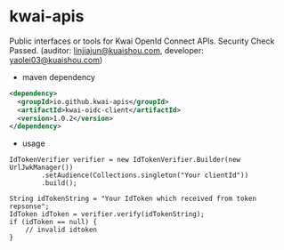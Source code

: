 # kwai-apis

Public interfaces or tools for Kwai OpenId Connect APIs.
Security Check Passed. (auditor: linjiajun@kuaishou.com, developer: yaolei03@kuaishou.com)

* maven dependency

```xml
<dependency>
  <groupId>io.github.kwai-apis</groupId>
  <artifactId>kwai-oidc-client</artifactId>
  <version>1.0.2</version>
</dependency>
```

* usage

```
IdTokenVerifier verifier = new IdTokenVerifier.Builder(new UrlJwkManager())
        .setAudience(Collections.singleton("Your clientId"))
        .build();

String idTokenString = "Your IdToken which received from token repsonse";
IdToken idToken = verifier.verify(idTokenString);
if (idToken == null) {
    // invalid idtoken
}
```
